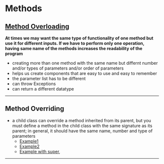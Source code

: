 # Methods
## [Method Overloading](../Methods/Overloading.java)
**At times we may want the same type of functionality of one method but use it for different inputs. If we have to perform only one operation, having same name of the methods increases the readability of the program**
- creating more than one method with the same name but differnt number and/or types of parameters and/or order of parameters
- helps us create components that are easy to use and easy to remember
- the parameter list has to be different
- can throw Exceptions
- can return a different datatype
_________________________________

## Method Overriding
- a child class can override a method inherited from its parent, but you must define a method in the child class with the same signature as its parent; in general, it should have the same name, number and type of parameters 
  - [Example1](img/overriding1.png)
  - [Example2](img/overriding2.png)
  - [Example with super](img/overriding2withsuper.png),
__________________